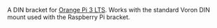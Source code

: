 A DIN bracket for [Orange Pi 3 LTS](http://www.orangepi.org/Orange%20Pi%203%20LTS/). Works with the standard Voron DIN mount used with the Raspberry Pi bracket.
